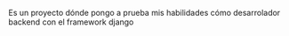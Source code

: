 Es un proyecto dónde pongo a prueba mis habilidades cómo desarrolador backend con el framework django